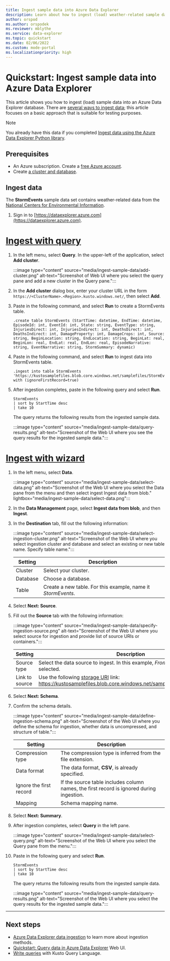 ```yaml
---
title: Ingest sample data into Azure Data Explorer
description: Learn about how to ingest (load) weather-related sample data into Azure Data Explorer.
author: orspod
ms.author: orspodek
ms.reviewer: mblythe
ms.service: data-explorer
ms.topic: quickstart
ms.date: 02/06/2022
ms.custom: mode-portal
ms.localizationpriority: high
---
```


# Quickstart: Ingest sample data into Azure Data Explorer

This article shows you how to ingest (load) sample data into an Azure Data Explorer database. There are [several ways to ingest data](ingest-data-overview.md); this article focuses on a basic approach that is suitable for testing purposes.

> [!NOTE]
> You already have this data if you completed [Ingest data using the Azure Data Explorer Python library](python-ingest-data.md).

## Prerequisites

* An Azure subscription. Create a [free Azure account](https://azure.microsoft.com/free/).
* Create [a cluster and database](create-cluster-database-portal.md).

## Ingest data

The **StormEvents** sample data set contains weather-related data from the [National Centers for Environmental Information](https://www.ncdc.noaa.gov/stormevents/).

1. Sign in to [https://dataexplorer.azure.com](https://dataexplorer.azure.com).

# [Ingest with query](#tab/ingest-query)

1. In the left menu, select **Query**. In the upper-left of the application, select **Add cluster**.

    :::image type="content" source="media/ingest-sample-data/add-cluster.png" alt-text="Screenshot of Web UI where you select the query pane and add a new cluster in the Query pane.":::

1. In the **Add cluster** dialog box, enter your cluster URL in the form `https://<ClusterName>.<Region>.kusto.windows.net/`, then select **Add**.

1. Paste in the following command, and select **Run** to create a StormEvents table.

    ```Kusto
    .create table StormEvents (StartTime: datetime, EndTime: datetime, EpisodeId: int, EventId: int, State: string, EventType: string, InjuriesDirect: int, InjuriesIndirect: int, DeathsDirect: int, DeathsIndirect: int, DamageProperty: int, DamageCrops: int, Source: string, BeginLocation: string, EndLocation: string, BeginLat: real, BeginLon: real, EndLat: real, EndLon: real, EpisodeNarrative: string, EventNarrative: string, StormSummary: dynamic)
    ```

1. Paste in the following command, and select **Run** to ingest data into StormEvents table.

    ```Kusto
    .ingest into table StormEvents 'https://kustosamplefiles.blob.core.windows.net/samplefiles/StormEvents.csv' with (ignoreFirstRecord=true)
    ```

1. After ingestion completes, paste in the following query and select **Run**.

    ```Kusto
    StormEvents
    | sort by StartTime desc
    | take 10
    ```

    The query returns the following results from the ingested sample data.

    :::image type="content" source="media/ingest-sample-data/query-results.png" alt-text="Screenshot of the Web UI where you see the query results for the ingested sample data.":::

# [Ingest with wizard](#tab/one-click-ingest)

1. In the left menu, select **Data**.

    :::image type="content" source="media/ingest-sample-data/select-data.png" alt-text="Screenshot of the Web UI where you select the Data pane from the menu and then select ingest Ingest data from blob." lightbox="media/ingest-sample-data/select-data.png":::

1. In the **Data Management** page, select **Ingest data from blob**, and then **Ingest**.

1. In the **Destination** tab, fill out the following information:

    :::image type="content" source="media/ingest-sample-data/select-ingestion-cluster.png" alt-text="Screenshot of the Web UI where you select ingestion cluster and database and select an existing or new table name. Specify table name.":::

    | Setting | Description|
    |---|---|
    |Cluster | Select your cluster. |
    |Database | Choose a database. |
    |Table | Create a new table. For this example, name it *StormEvents*. |

1. Select **Next: Source**.

1. Fill out the **Source** tab with the following information:

    :::image type="content" source="media/ingest-sample-data/specify-ingestion-source.png" alt-text="Screenshot of the Web UI where you select source for ingestion and provide list of source URIs or containers.":::

    | Setting | Description|
    |---|---|
    | Source type | Select the data source to ingest. In this example, *From blob* is already selected. |
    | Link to source | Use the following [storage URI](kusto/api/connection-strings/storage.md#generate-a-sas-for-azure-storage-blob-container) link: https://kustosamplefiles.blob.core.windows.net/samplefiles/StormEvents.csv. |

1. Select **Next: Schema**.

1. Confirm the schema details.

    :::image type="content" source="media/ingest-sample-data/define-ingestion-schema.png" alt-text="Screenshot of the Web UI where you define the schema for ingestion, whether data is uncompressed, and structure of table.":::

    | Setting | Description|
    |---|---|
    | Compression type | The compression type is inferred from the file extension. |
    | Data format | The data format, **CSV**, is already specified. |
    | Ignore the first record | If the source table includes column names, the first record is ignored during ingestion.  |
    | Mapping | Schema mapping name. |

1. Select **Next: Summary**.

1. After ingestion completes, select **Query** in the left pane.

    :::image type="content" source="media/ingest-sample-data/select-query.png" alt-text="Screenshot of the Web UI where you select the Query pane from the menu.":::

1. Paste in the following query and select **Run**.

    ```Kusto
    StormEvents
    | sort by StartTime desc
    | take 10
    ```

    The query returns the following results from the ingested sample data.

    :::image type="content" source="media/ingest-sample-data/query-results.png" alt-text="Screenshot of the Web UI where you select the query results for the ingested sample data.":::
---

## Next steps

* [Azure Data Explorer data ingestion](ingest-data-overview.md) to learn more about ingestion methods.
* [Quickstart: Query data in Azure Data Explorer](web-query-data.md) Web UI.
* [Write queries](write-queries.md) with Kusto Query Language.
